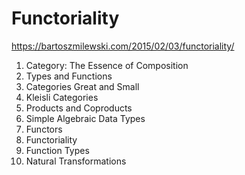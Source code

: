 # Functoriality

https://bartoszmilewski.com/2015/02/03/functoriality/

1. Category: The Essence of Composition
2. Types and Functions
3. Categories Great and Small
4. Kleisli Categories
5. Products and Coproducts
6. Simple Algebraic Data Types
7. Functors
8. Functoriality
9. Function Types
10. Natural Transformations
